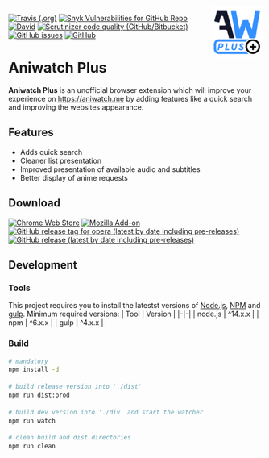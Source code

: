 <img align="right" width="100" height="100" src="resources/logo/AnimeWatch.ico/main/black/AWPLUS%20Final%20Black%20128.png">

[![Travis (.org)](https://img.shields.io/travis/serraniel/aniwatchplus?style=flat-square)](https://travis-ci.org/github/Serraniel/AniwatchPlus)
[![Snyk Vulnerabilities for GitHub Repo](https://img.shields.io/snyk/vulnerabilities/github/serraniel/aniwatchplus?style=flat-square)](https://snyk.io/test/github/Serraniel/AniwatchPlus?targetFile=package.json)
[![David](https://img.shields.io/david/serraniel/AniwatchPlus?style=flat-square)](https://david-dm.org/serraniel/aniwatchplus)
[![Scrutinizer code quality (GitHub/Bitbucket)](https://img.shields.io/scrutinizer/quality/g/serraniel/aniwatchplus?style=flat-square)](https://scrutinizer-ci.com/g/Serraniel/AniwatchPlus/)
[![GitHub issues](https://img.shields.io/github/issues/serraniel/aniwatchplus?style=flat-square)](https://github.com/Serraniel/AniwatchPlus/issues)
[![GitHub](https://img.shields.io/github/license/serraniel/aniwatchplus?style=flat-square)](https://github.com/Serraniel/AniwatchPlus/blob/develop/LICENSE)

# Aniwatch Plus
**Aniwatch Plus** is an unofficial browser extension which will improve your experience on https://aniwatch.me by adding features like a quick search and improving the websites appearance.

## Features
* Adds quick search
* Cleaner list presentation
* Improved presentation of available audio and subtitles
* Better display of anime requests 

## Download
[![Chrome Web Store](https://img.shields.io/chrome-web-store/v/hgniihpjiioldkafogebpkbaiflmpimb?label=Google%20Chrome&logo=Google%20Chrome&style=flat-square)](https://chrome.google.com/webstore/detail/aniwatch-plus/hgniihpjiioldkafogebpkbaiflmpimb?hl=de)
[![Mozilla Add-on](https://img.shields.io/amo/v/aniwatch-plus?label=Mozilla%20Firefox&logo=Firefox&style=flat-square)](https://addons.mozilla.org/de/firefox/addon/aniwatch-plus/?utm_source=addons.mozilla.org&utm_medium=referral&utm_content=search)
[![GitHub release tag for opera (latest by date including pre-releases)](https://img.shields.io/github/v/release/serraniel/aniwatchplus?include_prereleases&label=Opera&logo=Opera&logoColor=red&style=flat-square)](https://addons.opera.com/de/extensions/details/aniwatch-plus/)
[![GitHub release (latest by date including pre-releases)](https://img.shields.io/github/v/release/serraniel/aniwatchplus?include_prereleases&label=Download%20manually&logo=Github&style=flat-square)](https://github.com/Serraniel/AniwatchPlus/releases)

## Development
### Tools
This project requires you to install the latestst versions of [Node.js](https://nodejs.org/en/download/), [NPM](https://nodejs.org/en/download/) and [gulp](https://www.npmjs.com/package/gulp).
Minimum required versions:
| Tool | Version |
|-|-|
| node.js | ^14.x.x |
| npm | ^6.x.x |
| gulp | ^4.x.x |


### Build
```sh
# mandatory
npm install -d

# build release version into './dist'
npm run dist:prod

# build dev version into './div' and start the watcher
npm run watch

# clean build and dist directories
npm run clean
```
